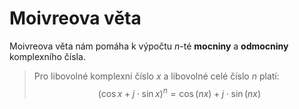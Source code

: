# Moivreova věta
Moivreova věta nám pomáha k výpočtu *n*-té **mocniny** a **odmocniny** komplexního čísla.

>Pro libovolné komplexní číslo $x$ a libovolné celé číslo $n$ platí:
>$$(\cos{x}+j\cdot{\sin{x}})^n = \cos{(nx)}+j\cdot{\sin{(nx)}}$$

